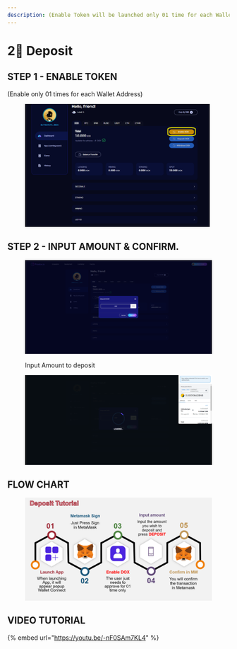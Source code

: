 ```yaml
---
description: (Enable Token will be launched only 01 time for each Wallet Address)
---
```


# 2⃣ Deposit

## STEP 1 - ENABLE TOKEN

&#x20;(Enable only 01 times for each Wallet Address)

<figure><img src="../.gitbook/assets/image (11).png" alt=""><figcaption></figcaption></figure>

## STEP 2 - INPUT AMOUNT & CONFIRM.

<figure><img src="../.gitbook/assets/image (21).png" alt=""><figcaption><p>Input Amount to deposit</p></figcaption></figure>

<figure><img src="../.gitbook/assets/image (24).png" alt=""><figcaption></figcaption></figure>

## FLOW CHART

<figure><img src="../.gitbook/assets/image (16).png" alt=""><figcaption></figcaption></figure>

## VIDEO TUTORIAL

{% embed url="https://youtu.be/-nF0SAm7KL4" %}
